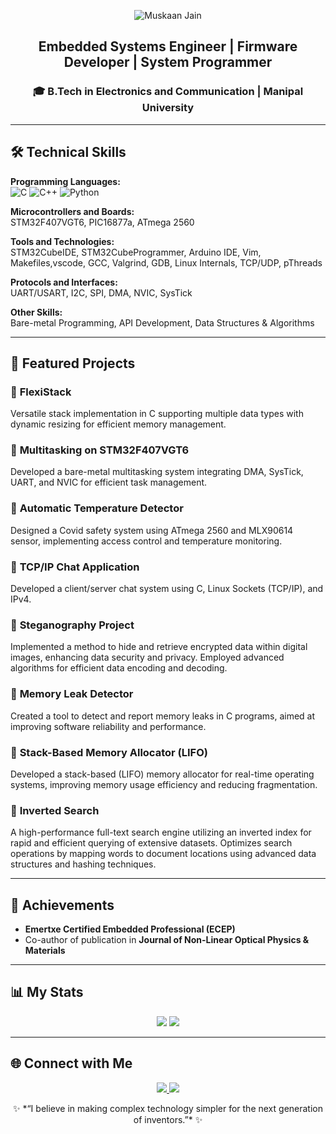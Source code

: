 <p align="center">
  <img src="https://readme-typing-svg.herokuapp.com?font=Montserrat&size=30&duration=3000&color=F7F7F7&background=000000&center=true&vCenter=true&width=440&lines=Hello%2C+I'm+Muskaan+Jain!+%F0%9F%91%8B" alt="Muskaan Jain">
</p>

<h2 align="center">Embedded Systems Engineer | Firmware Developer | System Programmer</h2>
<h3 align="center">🎓 B.Tech in Electronics and Communication | Manipal University</h3>

---

## 🛠️ Technical Skills

**Programming Languages:**  
![C](https://img.shields.io/badge/-C-blue) ![C++](https://img.shields.io/badge/-C++-00599C) ![Python](https://img.shields.io/badge/-Python-yellow) 

**Microcontrollers and Boards:**  
STM32F407VGT6, PIC16877a, ATmega 2560  

**Tools and Technologies:**  
STM32CubeIDE, STM32CubeProgrammer, Arduino IDE, Vim, Makefiles,vscode, GCC, Valgrind, GDB, Linux Internals, TCP/UDP, pThreads  

**Protocols and Interfaces:**  
UART/USART, I2C, SPI, DMA, NVIC, SysTick  

**Other Skills:**  
Bare-metal Programming, API Development, Data Structures & Algorithms  

---

## 📂 Featured Projects


### 🔹 **FlexiStack**
Versatile stack implementation in C supporting multiple data types with dynamic resizing for efficient memory management.

### 🔹 **Multitasking on STM32F407VGT6**
Developed a bare-metal multitasking system integrating DMA, SysTick, UART, and NVIC for efficient task management.

### 🔹 **Automatic Temperature Detector**
Designed a Covid safety system using ATmega 2560 and MLX90614 sensor, implementing access control and temperature monitoring.

### 🔹 **TCP/IP Chat Application**
Developed a client/server chat system using C, Linux Sockets (TCP/IP), and IPv4.

### 🔹 **Steganography Project**
Implemented a method to hide and retrieve encrypted data within digital images, enhancing data security and privacy. Employed advanced algorithms for efficient data encoding and decoding.

### 🔹 **Memory Leak Detector**
Created a tool to detect and report memory leaks in C programs, aimed at improving software reliability and performance.

### 🔹 **Stack-Based Memory Allocator (LIFO)**
Developed a stack-based (LIFO) memory allocator for real-time operating systems, improving memory usage efficiency and reducing fragmentation.

### 🔹 **Inverted Search**
A high-performance full-text search engine utilizing an inverted index for rapid and efficient querying of extensive datasets. Optimizes search operations by mapping words to document locations using advanced data structures and hashing techniques.



---

## 🌟 Achievements

- **Emertxe Certified Embedded Professional (ECEP)**
- Co-author of publication in **Journal of Non-Linear Optical Physics & Materials**

---

## 📊 My Stats

<p align="center">
  <img src="https://github-readme-stats.vercel.app/api?username=MuskaanJain2021&show_icons=true&theme=radical">
  <img src="https://github-readme-stats.vercel.app/api/top-langs/?username=MuskaanJain2021&layout=compact&theme=radical">
</p>

---

## 🌐 Connect with Me

<p align="center">
  <a href="https://linkedin.com/in/muskaan-jain-embedded">
    <img src="https://img.shields.io/badge/-LinkedIn-blue?style=flat&logo=LinkedIn">
  </a>
  <a href="https://github.com/MuskaanJain2021">
    <img src="https://img.shields.io/badge/-GitHub-black?style=flat&logo=GitHub">
  </a>
</p>

<p align="center">
  ✨ *“I believe in making complex technology simpler for the next generation of inventors.”* ✨
</p>
